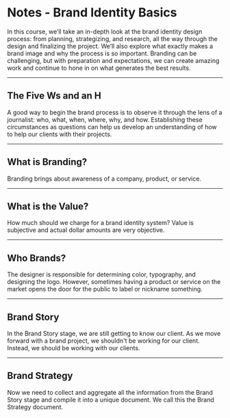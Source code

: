 # Notes - Brand Identity Basics

In this course, we’ll take an in-depth look at the brand identity design process: from planning, strategizing, and research, all the way through the design and finalizing the project. We’ll also explore what exactly makes a brand image and why the process is so important. Branding can be challenging, but with preparation and expectations, we can create amazing work and continue to hone in on what generates the best results.

---

## The Five Ws and an H

A good way to begin the brand process is to observe it through the lens of a journalist: who, what, when, where, why, and how. Establishing these circumstances as questions can help us develop an understanding of how to help our clients with their projects.

---

## What is Branding?

Branding brings about awareness of a company, product, or service.

---

## What is the Value?

How much should we charge for a brand identity system? Value is subjective and actual dollar amounts are very objective.

---

## Who Brands?

The designer is responsible for determining color, typography, and designing the logo. However, sometimes having a product or service on the market opens the door for the public to label or nickname something.

---

## Brand Story

In the Brand Story stage, we are still getting to know our client. As we move forward with a brand project, we shouldn't be working for our client. Instead, we should be working with our clients.

---

## Brand Strategy

Now we need to collect and aggregate all the information from the Brand Story stage and compile it into a unique document. We call this the Brand Strategy document.
